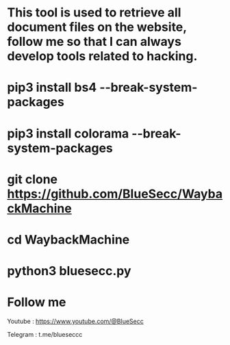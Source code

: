 # This tool is used to retrieve all document files on the website, follow me so that I can always develop tools related to hacking.

# pip3 install bs4 --break-system-packages

# pip3 install colorama --break-system-packages

# git clone https://github.com/BlueSecc/WaybackMachine

# cd WaybackMachine

# python3 bluesecc.py

# Follow me
Youtube : https://www.youtube.com/@BlueSecc

Telegram : t.me/blueseccc
